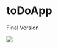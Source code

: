 # toDoApp
Final Version

<img src="https://github.com/ZehraKahraman/toDoApp/blob/main/toDoApp.gif" width="auto">
